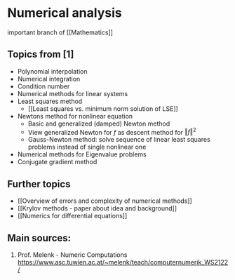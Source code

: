 # Numerical analysis
important branch of [[Mathematics]]


## Topics from [1]
- Polynomial interpolation
- Numerical integration
- Condition number
- Numerical methods for linear systems
- Least squares method
	- [[Least squares vs. minimum norm solution of LSE]]
- Newtons method for nonlinear equation
	- Basic and generalized (damped) Newton method
	- View generalized Newton for $f$ as descent method for $\Vert f\Vert^2$ 
	- Gauss-Newton method: solve sequence of linear least squares problems instead of single nonlinear one
- Numerical methods for Eigenvalue problems
- Conjugate gradient method


## Further topics
- [[Overview of errors and complexity of numerical methods]]
- [[Krylov methods - paper about idea and background]]
- [[Numerics for differential equations]]


## Main sources:
1. Prof. Melenk - Numeric Computations https://www.asc.tuwien.ac.at/~melenk/teach/computernumerik_WS2122/